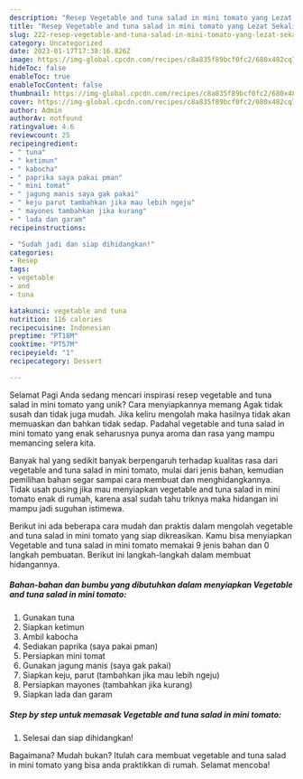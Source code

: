 ```yaml
---
description: "Resep Vegetable and tuna salad in mini tomato yang Lezat Sekali, Mantap"
title: "Resep Vegetable and tuna salad in mini tomato yang Lezat Sekali, Mantap"
slug: 222-resep-vegetable-and-tuna-salad-in-mini-tomato-yang-lezat-sekali-mantap
category: Uncategorized
date: 2023-01-17T17:38:16.826Z
image: https://img-global.cpcdn.com/recipes/c8a835f89bcf0fc2/680x482cq70/vegetable-and-tuna-salad-in-mini-tomato-foto-resep-utama.jpg
hideToc: false
enableToc: true
enableTocContent: false
thumbnail: https://img-global.cpcdn.com/recipes/c8a835f89bcf0fc2/680x482cq70/vegetable-and-tuna-salad-in-mini-tomato-foto-resep-utama.jpg
cover: https://img-global.cpcdn.com/recipes/c8a835f89bcf0fc2/680x482cq70/vegetable-and-tuna-salad-in-mini-tomato-foto-resep-utama.jpg
author: Admin
authorAv: notfound
ratingvalue: 4.6
reviewcount: 25
recipeingredient:
- " tuna"
- " ketimun"
- " kabocha"
- " paprika saya pakai pman"
- " mini tomat"
- " jagung manis saya gak pakai"
- " keju parut tambahkan jika mau lebih ngeju"
- " mayones tambahkan jika kurang"
- " lada dan garam"
recipeinstructions:

- "Sudah jadi dan siap dihidangkan!"
categories:
- Resep
tags:
- vegetable
- and
- tuna

katakunci: vegetable and tuna 
nutrition: 116 calories
recipecuisine: Indonesian
preptime: "PT18M"
cooktime: "PT57M"
recipeyield: "1"
recipecategory: Dessert

---
```



Selamat Pagi Anda sedang mencari inspirasi resep vegetable and tuna salad in mini tomato yang unik? Cara menyiapkannya memang Agak tidak susah dan tidak juga mudah. Jika keliru mengolah maka hasilnya tidak akan memuaskan dan bahkan tidak sedap. Padahal vegetable and tuna salad in mini tomato yang enak seharusnya punya aroma dan rasa yang mampu memancing selera kita.




Banyak hal yang sedikit banyak berpengaruh terhadap kualitas rasa dari vegetable and tuna salad in mini tomato, mulai dari jenis bahan, kemudian pemilihan bahan segar sampai cara membuat dan menghidangkannya. Tidak usah pusing jika mau menyiapkan vegetable and tuna salad in mini tomato enak di rumah, karena asal sudah tahu triknya maka hidangan ini mampu jadi suguhan istimewa.


Berikut ini ada beberapa cara mudah dan praktis dalam mengolah vegetable and tuna salad in mini tomato yang siap dikreasikan. Kamu bisa menyiapkan Vegetable and tuna salad in mini tomato memakai 9 jenis bahan dan 0 langkah pembuatan. Berikut ini langkah-langkah dalam membuat hidangannya.

<!--inarticleads1-->

##### Bahan-bahan dan bumbu yang dibutuhkan dalam menyiapkan Vegetable and tuna salad in mini tomato:

1. Gunakan  tuna
1. Siapkan  ketimun
1. Ambil  kabocha
1. Sediakan  paprika (saya pakai pman)
1. Persiapkan  mini tomat
1. Gunakan  jagung manis (saya gak pakai)
1. Siapkan  keju, parut (tambahkan jika mau lebih ngeju)
1. Persiapkan  mayones (tambahkan jika kurang)
1. Siapkan  lada dan garam




<!--inarticleads2-->

##### Step by step untuk memasak Vegetable and tuna salad in mini tomato:


1. Selesai dan siap dihidangkan!



Bagaimana? Mudah bukan? Itulah cara membuat vegetable and tuna salad in mini tomato yang bisa anda praktikkan di rumah. Selamat mencoba!
